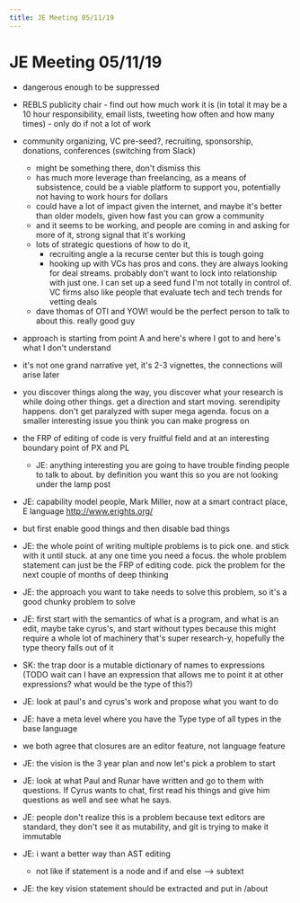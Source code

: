 ```yaml
---
title: JE Meeting 05/11/19
---
```


# JE Meeting 05/11/19

* dangerous enough to be suppressed 
* REBLS publicity chair - find out how much work it is (in total it may be a 10 hour responsibility, email lists, tweeting how often and how many times) - only do if not a lot of work
* community organizing, VC pre-seed?, recruiting, sponsorship, donations, conferences (switching from Slack)
	* might be something there, don't dismiss this
	* has much more leverage than freelancing, as a means of subsistence, could be a viable platform to support you, potentially not having to work hours for dollars
	* could have a lot of impact given the internet, and maybe it's better than older models, given how fast you can grow a community
	* and it seems to be working, and people are coming in and asking for more of it, strong signal that it's working
	* lots of strategic questions of how to do it, 
		* recruiting angle a la recurse center but this is tough going
		* hooking up with VCs has pros and cons. they are always looking for deal streams. probably don't want to lock into relationship with just one. I can set up a seed fund I'm not totally in control of. VC firms also like people that evaluate tech and tech trends for vetting deals
	* dave thomas of OTI and YOW! would be the perfect person to talk to about this. really good guy


* approach is starting from point A and here's where I got to and here's what I don't understand 
* it's not one grand narrative yet, it's 2-3 vignettes, the connections will arise later
* you discover things along the way, you discover what your research is while doing other things. get a direction and start moving. serendipity happens. don't get paralyzed with super mega agenda. focus on a smaller interesting issue you think you can make progress on
* the FRP of editing of code is very fruitful field and at an interesting boundary point of PX and PL
	* JE: anything interesting you are going to have trouble finding people to talk to about. by definition you want this so you are not looking under the lamp post
* JE: capability model people, Mark Miller, now at a smart contract place, E language http://www.erights.org/
* but first enable good things and then disable bad things
* JE: the whole point of writing multiple problems is to pick one. and stick with it until stuck. at any one time you need a focus. the whole problem statement can just be the FRP of editing code. pick the problem for the next couple of months of deep thinking
* JE: the approach you want to take needs to solve this problem, so it's a good chunky problem to solve
* JE: first start with the semantics of what is a program, and what is an edit, maybe take cyrus's, and start without types because this might require a whole lot of machinery that's super research-y, hopefully the type theory falls out of it
* SK: the trap door is a mutable dictionary of names to expressions (TODO wait can I have an expression that allows me to point it at other expressions? what would be the type of this?)
* JE: look at paul's and cyrus's work and propose what you want to do
* JE: have a meta level where you have the Type type of all types in the base language
* we both agree that closures are an editor feature, not language feature
* JE: the vision is the 3 year plan and now let's pick a problem to start
* JE: look at what Paul and Runar have written and go to them with questions. If Cyrus wants to chat, first read his things and give him questions as well and see what he says. 
* JE: people don't realize this is a problem because text editors are standard, they don't see it as mutability, and git is trying to make it immutable 
* JE: i want a better way than AST editing
	* not like if statement is a node and if and else --> subtext
* JE: the key vision statement should be extracted and put in /about
